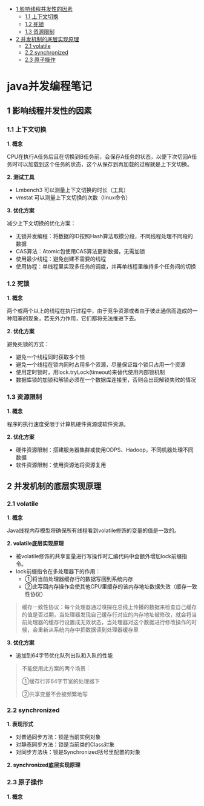 - [1 影响线程并发性的因素](#1-影响线程并发性的因素)
  - [1.1 上下文切换](#11-上下文切换)
  - [1.2 死锁](#12-死锁)
  - [1.3 资源限制](#13-资源限制)
- [2 并发机制的底层实现原理](#2-并发机制的底层实现原理)
  - [2.1 volatile](#21-volatile)
  - [2.2 synchronized](#22-synchronized)
  - [2.3 原子操作](#23-原子操作)



# java并发编程笔记

## 1 影响线程并发性的因素

### 1.1 上下文切换

**1. 概念**

CPU在执行A任务后且在切换到B任务前，会保存A任务的状态，以便下次切回A任务时可以加载到这个任务的状态，这个从保存到再加载的过程就是上下文切换。

**2. 测试工具**

- Lmbench3 可以测量上下文切换的时长（工具）
- vmstat 可以测量上下文切换的次数（linux命令）

**3. 优化方案**

减少上下文切换的优化方案：

- 无锁并发编程：将数据的ID按照Hash算法取模分段，不同线程处理不同段的数据
- CAS算法：Atomic包使用CAS算法更新数据，无需加锁
- 使用最少线程：避免创建不需要的线程
- 使用协程：单线程里实现多任务的调度，并再单线程里维持多个任务间的切换

### 1.2 死锁

**1. 概念**

两个或两个以上的线程在执行过程中，由于竞争资源或者由于彼此通信而造成的一种阻塞的现象，若无外力作用，它们都将无法推进下去。

**2. 优化方案**

避免死锁的方式：

- 避免一个线程同时获取多个锁
- 避免一个线程在锁内同时占用多个资源，尽量保证每个锁只占用一个资源
- 使用定时锁时，用lock.tryLock(timeout)来替代使用内部锁机制
- 数据库锁的加锁和解锁必须在一个数据库连接里，否则会出现解锁失败的情况

### 1.3 资源限制

**1. 概念**

程序的执行速度受限于计算机硬件资源或软件资源。

**2. 优化方案**

- 硬件资源限制：搭建服务器集群或使用ODPS、Hadoop，不同机器处理不同数据
- 软件资源限制：使用资源池将资源复用

## 2 并发机制的底层实现原理

### 2.1 volatile

**1. 概念**

Java线程内存模型将确保所有线程看到volatile修饰的变量的值是一致的。

**2. volatile底层实现原理**

- 被volatile修饰的共享变量进行写操作时汇编代码中会额外增加lock前缀指令。
- lock前缀指令在多处理器下的作用：
  - ①将当前处理器缓存行的数据写回到系统内存
  - ②此写回内存操作会使其他CPU里缓存的该内存地址数据失效（缓存一致性协议）

> 缓存一致性协议：每个处理器通过嗅探在总线上传播的数据来检查自己缓存的值是否过期，当处理器发现自己缓存行对应的内存地址被修改，就会将当前处理器的缓存行设置成无效状态，当处理器对这个数据进行修改操作的时候，会重新从系统内存中把数据读到处理器缓存里

**3. 优化方案**

- 追加到64字节优化队列出队和入队的性能

> 不能使用此方案的两个场景：
>
> ①缓存行非64字节宽的处理器下
>
> ②共享变量不会被频繁地写

### 2.2 synchronized

**1. 表现形式**

- 对普通同步方法：锁是当前实例对象
- 对静态同步方法：锁是当前类的Class对象
- 对同步方法块：锁是Synchronized括号里配置的对象

**2. synchronized底层实现原理**



### 2.3 原子操作

**1. 概念**